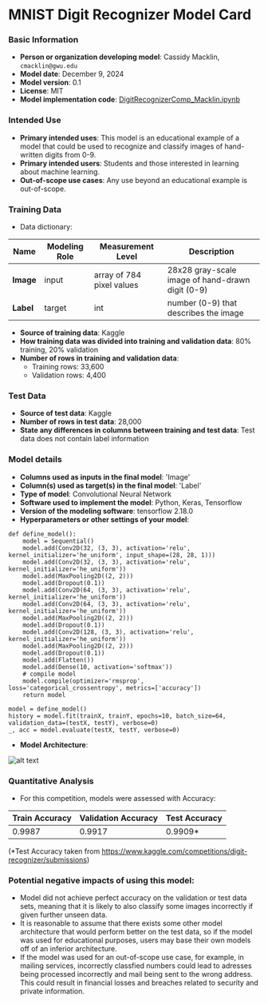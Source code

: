 # MNIST Digit Recognizer Model Card

### Basic Information

* **Person or organization developing model**: Cassidy Macklin, `cmacklin@gwu.edu`
* **Model date**: December 9, 2024
* **Model version**: 0.1
* **License**: MIT
* **Model implementation code**: [DigitRecognizerComp_Macklin.ipynb](https://github.com/cm3155/final-proj/blob/main/DigitRecognizerComp_Macklin.ipynb)

### Intended Use
* **Primary intended uses**: This model is an educational example of a model that could be used to recognize and classify images of hand-written digits from 0-9. 
* **Primary intended users**: Students and those interested in learning about machine learning. 
* **Out-of-scope use cases**: Any use beyond an educational example is out-of-scope.

### Training Data

* Data dictionary: 

| Name | Modeling Role | Measurement Level| Description|
| ---- | ------------- | ---------------- | ---------- |
|**Image**| input | array of 784 pixel values | 28x28 gray-scale image of hand-drawn digit (0-9) |
| **Label** | target | int | number (0-9) that describes the image |


* **Source of training data**: Kaggle
* **How training data was divided into training and validation data**: 80% training, 20% validation
* **Number of rows in training and validation data**:
  * Training rows: 33,600
  * Validation rows: 4,400

### Test Data
* **Source of test data**: Kaggle
* **Number of rows in test data**: 28,000
* **State any differences in columns between training and test data**: Test data does not contain label information

### Model details
* **Columns used as inputs in the final model**: 'Image'
* **Column(s) used as target(s) in the final model**: 'Label'
* **Type of model**: Convolutional Neural Network 
* **Software used to implement the model**: Python, Keras, Tensorflow
* **Version of the modeling software**: tensorflow 2.18.0
* **Hyperparameters or other settings of your model**: 
```
def define_model():
	model = Sequential()
	model.add(Conv2D(32, (3, 3), activation='relu', kernel_initializer='he_uniform', input_shape=(28, 28, 1)))
	model.add(Conv2D(32, (3, 3), activation='relu', kernel_initializer='he_uniform'))
	model.add(MaxPooling2D((2, 2)))
	model.add(Dropout(0.1))
	model.add(Conv2D(64, (3, 3), activation='relu', kernel_initializer='he_uniform'))
	model.add(Conv2D(64, (3, 3), activation='relu', kernel_initializer='he_uniform'))
	model.add(MaxPooling2D((2, 2)))
	model.add(Dropout(0.1))
	model.add(Conv2D(128, (3, 3), activation='relu', kernel_initializer='he_uniform'))
	model.add(MaxPooling2D((2, 2)))
	model.add(Dropout(0.1))
	model.add(Flatten())
	model.add(Dense(10, activation='softmax'))
	# compile model
	model.compile(optimizer='rmsprop', loss='categorical_crossentropy', metrics=['accuracy'])
	return model

model = define_model()
history = model.fit(trainX, trainY, epochs=10, batch_size=64, validation_data=(testX, testY), verbose=0)
_, acc = model.evaluate(testX, testY, verbose=0)
```
*  **Model Architecture**:

![alt text](https://github.com/user-attachments/assets/9769ae41-915c-42da-a94b-fc90f93c58dd)

### Quantitative Analysis

* For this competition, models were assessed with Accuracy: 

| Train Accuracy | Validation Accuracy | Test Accuracy |
| ------ | ------- | -------- |
| 0.9987 | 0.9917  | 0.9909* |

(*Test Accuracy taken from https://www.kaggle.com/competitions/digit-recognizer/submissions)

### Potential negative impacts of using this model:
* Model did not achieve perfect accuracy on the validation or test data sets, meaning that it is likely to also classify some images incorrectly if given further unseen data. 
* It is reasonable to assume that there exists some other model architecture that would perform better on the test data, so if the model was used for educational purposes, users may base their own models off of an inferior architecture. 
* If the model was used for an out-of-scope use case, for example, in mailing services, incorrectly classfied numbers could lead to adresses being processed incorrectly and mail being sent to the wrong address. This could result in financial losses and breaches related to security and private information. 


